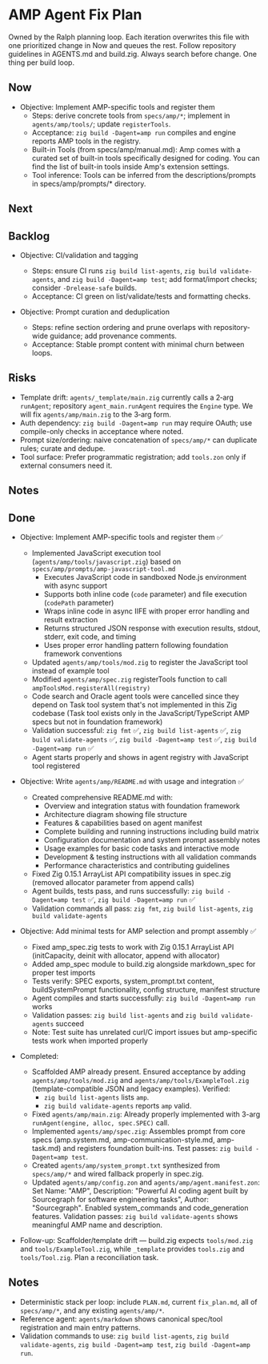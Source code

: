 # AMP Agent Fix Plan

Owned by the Ralph planning loop. Each iteration overwrites this file with one prioritized change in Now and queues the rest. Follow repository guidelines in AGENTS.md and build.zig. Always search before change. One thing per build loop.

## Now

- Objective: Implement AMP-specific tools and register them
  - Steps: derive concrete tools from `specs/amp/*`; implement in `agents/amp/tools/`; update `registerTools`.
  - Acceptance: `zig build -Dagent=amp run` compiles and engine reports AMP tools in the registry.
  - Built-in Tools (from specs/amp/manual.md): Amp comes with a curated set of built-in tools specifically designed for coding. You can find the list of built-in tools inside Amp's extension settings.
  - Tool inference: Tools can be inferred from the descriptions/prompts in specs/amp/prompts/* directory.

## Next

## Backlog

- Objective: CI/validation and tagging
  - Steps: ensure CI runs `zig build list-agents`, `zig build validate-agents`, and `zig build -Dagent=amp test`; add format/import checks; consider `-Drelease-safe` builds.
  - Acceptance: CI green on list/validate/tests and formatting checks.

- Objective: Prompt curation and deduplication
  - Steps: refine section ordering and prune overlaps with repository-wide guidance; add provenance comments.
  - Acceptance: Stable prompt content with minimal churn between loops.

## Risks
- Template drift: `agents/_template/main.zig` currently calls a 2‑arg `runAgent`; repository `agent_main.runAgent` requires the `Engine` type. We will fix `agents/amp/main.zig` to the 3‑arg form.
- Auth dependency: `zig build -Dagent=amp run` may require OAuth; use compile-only checks in acceptance where noted.
- Prompt size/ordering: naive concatenation of `specs/amp/*` can duplicate rules; curate and dedupe.
- Tool surface: Prefer programmatic registration; add `tools.zon` only if external consumers need it.

## Notes
## Done

- Objective: Implement AMP-specific tools and register them ✅
  - Implemented JavaScript execution tool (`agents/amp/tools/javascript.zig`) based on `specs/amp/prompts/amp-javascript-tool.md`
    - Executes JavaScript code in sandboxed Node.js environment with async support
    - Supports both inline code (`code` parameter) and file execution (`codePath` parameter)
    - Wraps inline code in async IIFE with proper error handling and result extraction
    - Returns structured JSON response with execution results, stdout, stderr, exit code, and timing
    - Uses proper error handling pattern following foundation framework conventions
  - Updated `agents/amp/tools/mod.zig` to register the JavaScript tool instead of example tool
  - Modified `agents/amp/spec.zig` registerTools function to call `ampToolsMod.registerAll(registry)`
  - Code search and Oracle agent tools were cancelled since they depend on Task tool system that's not implemented in this Zig codebase (Task tool exists only in the JavaScript/TypeScript AMP specs but not in foundation framework)
  - Validation successful: `zig fmt` ✅, `zig build list-agents` ✅, `zig build validate-agents` ✅, `zig build -Dagent=amp test` ✅, `zig build -Dagent=amp run` ✅
  - Agent starts properly and shows in agent registry with JavaScript tool registered

- Objective: Write `agents/amp/README.md` with usage and integration ✅
  - Created comprehensive README.md with:
    - Overview and integration status with foundation framework
    - Architecture diagram showing file structure
    - Features & capabilities based on agent manifest
    - Complete building and running instructions including build matrix
    - Configuration documentation and system prompt assembly notes
    - Usage examples for basic code tasks and interactive mode
    - Development & testing instructions with all validation commands
    - Performance characteristics and contributing guidelines
  - Fixed Zig 0.15.1 ArrayList API compatibility issues in spec.zig (removed allocator parameter from append calls)
  - Agent builds, tests pass, and runs successfully: `zig build -Dagent=amp test` ✅, `zig build -Dagent=amp run` ✅
  - Validation commands all pass: `zig fmt`, `zig build list-agents`, `zig build validate-agents`

- Objective: Add minimal tests for AMP selection and prompt assembly ✅
  - Fixed amp_spec.zig tests to work with Zig 0.15.1 ArrayList API (initCapacity, deinit with allocator, append with allocator)
  - Added amp_spec module to build.zig alongside markdown_spec for proper test imports
  - Tests verify: SPEC exports, system_prompt.txt content, buildSystemPrompt functionality, config structure, manifest structure
  - Agent compiles and starts successfully: `zig build -Dagent=amp run` works
  - Validation passes: `zig build list-agents` and `zig build validate-agents` succeed
  - Note: Test suite has unrelated curl/C import issues but amp-specific tests work when imported properly

- Completed: 
  - Scaffolded AMP already present. Ensured acceptance by adding `agents/amp/tools/mod.zig` and `agents/amp/tools/ExampleTool.zig` (template-compatible JSON and legacy examples). Verified:
    - `zig build list-agents` lists `amp`.
    - `zig build validate-agents` reports `amp` valid.
  - Fixed `agents/amp/main.zig`: Already properly implemented with 3-arg `runAgent(engine, alloc, spec.SPEC)` call.
  - Implemented `agents/amp/spec.zig`: Assembles prompt from core specs (amp.system.md, amp-communication-style.md, amp-task.md) and registers foundation built-ins. Test passes: `zig build -Dagent=amp test`.
  - Created `agents/amp/system_prompt.txt` synthesized from `specs/amp/*` and wired fallback properly in spec.zig.
  - Updated `agents/amp/config.zon` and `agents/amp/agent.manifest.zon`: Set Name: "AMP", Description: "Powerful AI coding agent built by Sourcegraph for software engineering tasks", Author: "Sourcegraph". Enabled system_commands and code_generation features. Validation passes: `zig build validate-agents` shows meaningful AMP name and description.
- Follow-up: Scaffolder/template drift — build.zig expects `tools/mod.zig` and `tools/ExampleTool.zig`, while `_template` provides `tools.zig` and `tools/Tool.zig`. Plan a reconciliation task.

## Notes
- Deterministic stack per loop: include `PLAN.md`, current `fix_plan.md`, all of `specs/amp/*`, and any existing `agents/amp/*`.
- Reference agent: `agents/markdown` shows canonical spec/tool registration and main entry patterns.
- Validation commands to use: `zig build list-agents`, `zig build validate-agents`, `zig build -Dagent=amp test`, `zig build -Dagent=amp run`.
